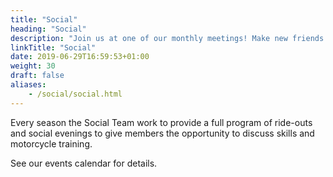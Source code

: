 ```yaml
---
title: "Social"
heading: "Social"
description: "Join us at one of our monthly meetings! Make new friends! From rides, factory tours to trips abroad, you’ll find something for every motorcycle rider and pillion."
linkTitle: "Social"
date: 2019-06-29T16:59:53+01:00
weight: 30
draft: false
aliases:
    - /social/social.html
---
```


Every season the Social Team work to provide a full program of ride-outs and social evenings to give members the opportunity to discuss skills and motorcycle training.

See our events calendar for details.
